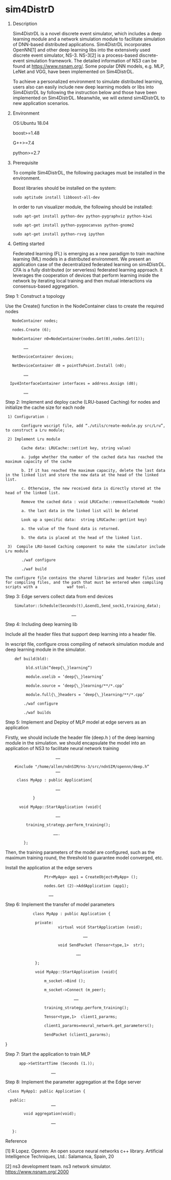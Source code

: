 # sim4DistrD

1. Description

   Sim4DistrDL is a novel discrete event simulator, which includes a deep learning module and a network simulation module to facilitate simulation of DNN-based distributed applications. Sim4DistrDL incorporates OpenNN[1] and other deep learning libs into the extensively used discrete event simulator, NS-3. NS-3[2] is a process-based discrete-event simulation framework. The detailed information of NS3 can be found at https://www.nsnam.org/. Some popular DNN models, e.g. MLP, LeNet and VGG, have been implemented on Sim4DistrDL. 
   
   To achieve a personalized environment to simulate distributed learning, users also can easily include new deep learning models or libs into Sim4DistrDL by following  the instruction below and those have been implemented on Sim4DistrDL. Meanwhile, we will extend sim4DistrDL to new application scenarios.
  
2. Environment

   OS:Ubuntu 18.04
   
   boost>=1.48
   
   G++>=7.4
   
   python>=2.7

3. Prerequisite

   To compile Sim4DistrDL, the following packages must be installed in the environment.

   Boost libraries should be installed on the system:

       sudo aptitude install libboost-all-dev

   In order to run visualizer module, the following should be installed:

       sudo apt-get install python-dev python-pygraphviz python-kiwi

       sudo apt-get install python-pygoocanvas python-gnome2

       sudo apt-get install python-rsvg ipython
   
4. Getting started

   Federated learning (FL) is emerging as a new paradigm to train machine learning (ML) models in a distributed environment. We present an application case of the decentralized federated learning on sim4DistrDL. CFA is a fully distributed (or serverless) federated learning approach. it leverages the cooperation of devices that perform learning inside the network by iterating local training and then mutual interactions via consensus-based aggregation. 

Step 1: Construct a topology
      
  Use the Create() function in the NodeContainer class to create the required nodes
	
       NodeContainer nodes; 
	
       nodes.Create (6);  
	
       NodeContainer n0=NodeContainer(nodes.Get(0),nodes.Get(1));
	
            ……
					 
       NetDeviceContainer devices; 
	
       NetDeviceContainer d0 = pointToPoint.Install (n0);
	
            ……         
			     
      Ipv4InterfaceContainer interfaces = address.Assign (d0); 
	
            ……


Step 2: Implement and deploy cache (LRU-based Caching) for nodes and initialize the cache size for each node

     1) Configuration : 
     
           Configure wscript file, add “./utils/create-module.py src/Lru”, to construct a Lru module;
       
     2) Implement Lru module
     
           Cache data: LRUCache::set(int key, string value)  
        
           a. judge whether the number of the cached data has reached the maximum capacity of the cache 
        
           b. If it has reached the maximum capacity, delete the last data in the linked list and store the new data at the head of the linked list. 
        
           c. Otherwise, the new received data is directly stored at the head of the linked list.
        
           Remove the cached data : void LRUCache::remove(CacheNode *node)
      
           a. the last data in the linked list will be deleted
       
           Look up a specific data:  string LRUCache::get(int key)
      
           a. the value of the found data is returned. 
     
           b. the data is placed at the head of the linked list.
       
     3)  Compile LRU-based Caching component to make the simulator include Lru module
    
           ./waf configure
     
           ./waf build
     
    The configure file contains the shared libraries and header files used for compiling files, and the path that must be entered when compiling scripts with a             waf tool.

Step 3: Edge servers collect data from end devices 

        Simulator::Schedule(Seconds(t),&send1,Send_sock1,training_data);  

                                 ……
                                 
Step 4: Including deep learning lib 

  Include all the header files that support deep learning into a header file. 
   
  In wscript file, configure cross compiling of network simulation module and deep learning module in the simulator.
        
        def build(bld):
        
 	         bld.stlib(“deep{\_}learning”)
            
  	         module.uselib = ‘deep{\_}learning’
            
 	         module.source = ‘deep{\_}learning/**/*.cpp’
            
	         module.full{\_}headers = ‘deep{\_}learning/**/*.cpp’
            
            ./waf configure
            
            ./waf builds
            
Step 5: Implement and Deploy of MLP model at edge servers as an application

  Firstly, we should include the header file (deep.h ) of the deep learning module in the simulation. we should encapsulate the model into an application of NS3         to facilitate neural network training
        
                          ……
                          
        #include "/home/allen/ndnSIM/ns-3/src/ndnSIM/opennn/deep.h“
                          ……
                          
         class MyApp : public Application{  
         
                          ……
                          
                }
                
          void MyApp::StartApplication (void){
          
                          ……
                          
             training_strategy.perform_training();   
             
                         …….      
                             
            };
                   
Then, the training parameters of the model are configured, such as the maximum training round, the threshold to guarantee model converged, etc. 

Install the application at the edge servers

                     Ptr<MyApp> app1 = CreateObject<MyApp> ();
                     
                     nodes.Get (2)->AddApplication (app1); 
                     
                       ……
                       
Step 6: Implement the transfer of model parameters

                class MyApp : public Application {
                 
                 private:
                           virtual void StartApplication (void);
                           
                                      ……
                                      
                           void SendPacket (Tensor<type,1>  str);
                           
                                   ……
                                   
                 };

                 void MyApp::StartApplication (void){
                 
                     m_socket->Bind ();
                       
                     m_socket->Connect (m_peer);
                       
                                  ……
                                          
                     training_strategy.perform_training();
                      
                     Tensor<type,1>  client1_pararms;
                     
                     client1_pararms=neural_network.get_parameters();
                     
                     SendPacket (client1_pararms);
                     
}

Step 7: Start the application to train MLP

          app->SetStartTime (Seconds (1.));
          
                        ……
                        
Step 8: Implement the parameter aggregation at the Edge server

     class MyApp1: public Application {
     
      public:
                        ……
                        
            void aggregation(void);
            
                        ……
                        
       }:
      
      
Reference

[1]  R Lopez. Opennn: An open source neural networks c++ library. Artificial Intelligence Techniques, Ltd.: Salamanca, Spain, 20

[2]  ns3 development team. ns3 network simulator. https://www.nsnam.org/,2000

